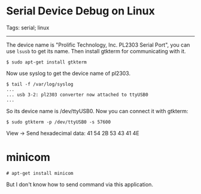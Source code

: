 # Serial Device Debug on Linux
Tags: serial; linux

------

The device name is "Prolific Technology, Inc. PL2303 Serial Port", you can use `lsusb` to get its name. Then install gtkterm for communicating with it.

    $ sudo apt-get install gtkterm

Now use syslog to get the device name of pl2303.

    $ tail -f /var/log/syslog
    ...
    ... usb 3-2: pl2303 converter now attached to ttyUSB0
    ...

So its device name is /dev/ttyUSB0. Now you can connect it with gtkterm:

    $ sudo gtkterm -p /dev/ttyUSB0 -s 57600

View -> Send hexadecimal data: 41 54 2B 53 43 41 4E

# minicom

    # apt-get install minicom

But I don't know how to send command via this application.
